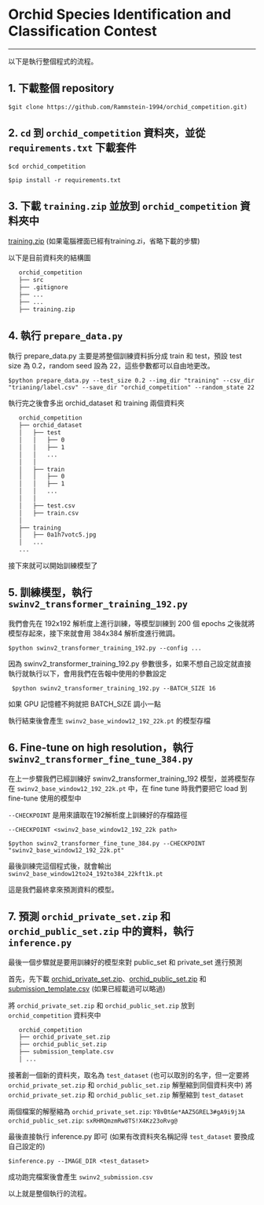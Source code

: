 # Orchid Species Identification and Classification Contest

-----------------------------------------------------------------
以下是執行整個程式的流程。
## 1. 下載整個 repository
    $git clone https://github.com/Rammstein-1994/orchid_competition.git)

## 2. `cd` 到 `orchid_competition` 資料夾，並從 `requirements.txt` 下載套件
`$cd orchid_competition`

`$pip install -r requirements.txt`

## 3. 下載 `training.zip` 並放到 `orchid_competition` 資料夾中
[training.zip](https://drive.google.com/file/d/1KT_mJEdYtOXF79gdwgQsjmZQfzQS3ApU/view?usp=sharing) (如果電腦裡面已經有training.zi，省略下載的步驟)

以下是目前資料夾的結構圖
```bash
   orchid_competition
   ├── src
   ├── .gitignore
   ├── ...
   ├── ...
   ├── training.zip
```
## 4. 執行 `prepare_data.py`

執行 prepare_data.py 主要是將整個訓練資料拆分成 train 和 test，預設 test size 為 0.2，random seed 設為 22，這些參數都可以自由地更改。

    $python prepare_data.py --test_size 0.2 --img_dir "training" --csv_dir "trianing/label.csv" --save_dir "orchid_competition" --random_state 22

執行完之後會多出 orchid_dataset 和 training 兩個資料夾

```bash
   orchid_competition
   ├── orchid_dataset
   │   ├── test 
   │   │   ├── 0
   │   │   ├── 1
   │   │   ...
   │   │ 
   │   ├── train
   │   │   ├── 0
   │   │   ├── 1
   │   │   ...
   │   │
   │   ├── test.csv
   │   ├── train.csv
   │ 
   ├── training
   │   ├── 0a1h7votc5.jpg
   │   ...
   ...
```
接下來就可以開始訓練模型了
## 5. 訓練模型，執行 `swinv2_transformer_training_192.py`

我們會先在 192x192 解析度上進行訓練，等模型訓練到 200 個 epochs 之後就將模型存起來，接下來就會用 384x384 解析度進行微調。

    $python swinv2_transformer_training_192.py --config ...

因為 swinv2_transformer_training_192.py 參數很多，如果不想自己設定就直接執行就執行以下，會用我們在告報中使用的參數設定

     $python swinv2_transformer_training_192.py --BATCH_SIZE 16

如果 GPU 記憶體不夠就把 BATCH_SIZE 調小一點

執行結束後會產生 `swinv2_base_window12_192_22k.pt` 的模型存檔

## 6. Fine-tune on high resolution，執行 `swinv2_transformer_fine_tune_384.py`

在上一步驟我們已經訓練好 swinv2_transformer_training_192 模型，並將模型存在 `swinv2_base_window12_192_22k.pt` 中，在 fine tune 時我們要把它 load 到 fine-tune 使用的模型中

`--CHECKPOINT` 是用來讀取在192解析度上訓練好的存檔路徑

`--CHECKPOINT <swinv2_base_window12_192_22k path>`

    $python swinv2_transformer_fine_tune_384.py --CHECKPOINT "swinv2_base_window12_192_22k.pt"

最後訓練完這個程式後，就會輸出 `swinv2_base_window12to24_192to384_22kft1k.pt`

這是我們最終拿來預測資料的模型。


## 7. 預測 `orchid_private_set.zip` 和 `orchid_public_set.zip` 中的資料，執行 `inference.py`

最後一個步驟就是要用訓練好的模型來對 public_set 和 private_set 進行預測

首先，先下載 [orchid_private_set.zip](https://drive.google.com/file/d/1Qt5jcyZYnoykcwbkCjRpTHCJWf-JB1Vm/view?usp=sharing)、[orchid_public_set.zip](https://drive.google.com/file/d/18VYedKncZwsru5NgVFDTtHpRZAHf2-zE/view?usp=sharing) 和 [submission_template.csv](https://drive.google.com/file/d/1ZYeBeTvHM3OW9hvZV0u7zRNKHyUH9LWf/view?usp=sharing) (如果已經載過可以略過)



將 `orchid_private_set.zip` 和 `orchid_public_set.zip` 放到 `orchid_competition` 資料夾中

```bash
   orchid_competition
   ├── orchid_private_set.zip
   ├── orchid_public_set.zip
   ├── submission_template.csv
   │ ...

```

接著創一個新的資料夾，取名為 `test_dataset` (也可以取別的名字，但一定要將 `orchid_private_set.zip` 和 `orchid_public_set.zip` 解壓縮到同個資料夾中)
將 `orchid_private_set.zip` 和 `orchid_public_set.zip` 解壓縮到 `test_dataset`

兩個檔案的解壓縮為 
`orchid_private_set.zip`: `Y8vBt&e*AAZ5GREL3#gA9i9j3A`
`orchid_public_set.zip`: `sxRHRQmzmRw8TS!X4Kz23oRvg@`

最後直接執行 inference.py 即可 (如果有改資料夾名稱記得 `test_dataset` 要換成自己設定的)

    $inference.py --IMAGE_DIR <test_dataset>

成功跑完檔案後會產生 `swinv2_submission.csv`

以上就是整個執行的流程。


